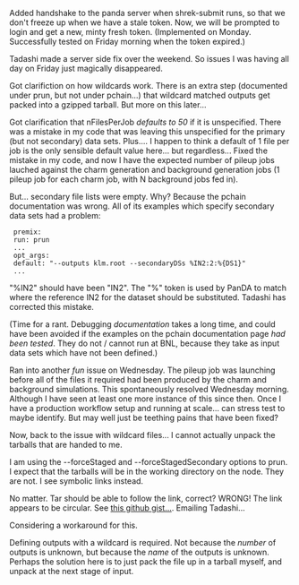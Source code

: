 Added handshake to the panda server when shrek-submit runs, so that we don't freeze up when we have a stale token.  Now, we will be prompted to login and get a new, minty fresh token.   (Implemented on Monday.  Successfully tested on Friday morning when the token expired.)

Tadashi made a server side fix over the weekend.  So issues I was having all day on Friday just magically disappeared. 

Got clarifiction on how wildcards work.  There is an extra step (documented under prun, but not under pchain...) that wildcard matched outputs get packed into a gzipped tarball.  But more on this later...

Got clarification that nFilesPerJob *defaults to 50* if it is unspecified.     There was a mistake in my code that was leaving this unspecified for the primary (but not secondary) data sets.  Plus.... I happen to think a default of 1 file per job is the only sensible default value here...  but regardless...  Fixed the mistake in my code, and now I have the expected number of pileup jobs lauched against the charm generation and background generation jobs (1 pileup job for each charm job, with N background jobs fed in).

But... secondary file lists were empty.  Why?  Because the pchain documentation was wrong.    All of its examples which specify secondary data sets had a problem:

```
 premix:
 run: prun
 ...
 opt_args:
 default: "--outputs klm.root --secondaryDSs %IN2:2:%{DS1}"
 ...
 ```

"%IN2"  should have been "IN2".  The "%" token is used by PanDA to match where the reference IN2 for the dataset should be substituted.  Tadashi has corrected this mistake. 

(Time for a rant.  Debugging *documentation* takes a long time, and could have been avoided if the examples on the pchain documentation page *had been tested*.  They do not / cannot run at BNL, because they take as input data sets which have not been defined.)  

Ran into another *fun* issue on Wednesday.  The pileup job was launching before all of the files it required had been produced by the charm and background simulations.  This spontaneously resolved Wednesday morning.  Although I have seen at least one more instance of this since then.  Once I have a production workflow setup and running at scale... can stress test to maybe identify.   But may well just be teething pains that have been fixed?

Now, back to the issue with wildcard files...  I cannot actually unpack the tarballs that are handed to me.

I am using the --forceStaged and --forceStagedSecondary options to prun.  I expect that the tarballs will be in the working directory on the node.  They are not.  I see symbolic links instead.  

No matter.  Tar should be able to follow the link, correct?  WRONG!  The link appears to be circular.  See [this github gist...](https://gist.github.com/klendathu2k/d4dcbac7d6f219777006b09a22ac8bd1).  Emailing Tadashi... 

Considering  a workaround for this.

Defining outputs with a wildcard is required.  Not because the *number* of outputs is unknown, but because the *name* of the outputs is unknown.  Perhaps the solution here is to just pack the file up in a tarball myself, and unpack at the next stage of input.



